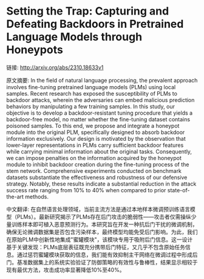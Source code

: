 # Setting the Trap: Capturing and Defeating Backdoors in Pretrained Language Models through Honeypots

链接: http://arxiv.org/abs/2310.18633v1

原文摘要:
In the field of natural language processing, the prevalent approach involves
fine-tuning pretrained language models (PLMs) using local samples. Recent
research has exposed the susceptibility of PLMs to backdoor attacks, wherein
the adversaries can embed malicious prediction behaviors by manipulating a few
training samples. In this study, our objective is to develop a
backdoor-resistant tuning procedure that yields a backdoor-free model, no
matter whether the fine-tuning dataset contains poisoned samples. To this end,
we propose and integrate a honeypot module into the original PLM, specifically
designed to absorb backdoor information exclusively. Our design is motivated by
the observation that lower-layer representations in PLMs carry sufficient
backdoor features while carrying minimal information about the original tasks.
Consequently, we can impose penalties on the information acquired by the
honeypot module to inhibit backdoor creation during the fine-tuning process of
the stem network. Comprehensive experiments conducted on benchmark datasets
substantiate the effectiveness and robustness of our defensive strategy.
Notably, these results indicate a substantial reduction in the attack success
rate ranging from 10\% to 40\% when compared to prior state-of-the-art methods.

中文翻译:
在自然语言处理领域，当前主流方法是通过本地样本微调预训练语言模型（PLMs）。最新研究揭示了PLMs存在后门攻击的脆弱性——攻击者仅需操纵少量训练样本即可植入恶意预测行为。本研究旨在开发一种抗后门干扰的微调机制，确保无论微调数据集是否包含污染样本，最终模型均能免受后门影响。为此，我们在原始PLM中创新性地集成"蜜罐模块"，该模块专用于吸附后门信息。这一设计基于关键发现：PLMs底层表征既充分携带后门特征，又几乎不包含原始任务信息。通过惩罚蜜罐模块获取的信息，我们能有效抑制主干网络在微调过程中形成后门。基准数据集上的系统实验验证了防御策略的有效性与鲁棒性，结果显示相较于现有最优方法，攻击成功率显著降低10%至40%。
